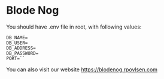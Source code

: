# Blode Nog

You should have .env file in root, with following values:

    DB_NAME=
    DB_USER=
    DB_ADDRESS=
    DB_PASSWORD=
    PORT=``

You can also visit our website https://blodenog.rpovlsen.com
